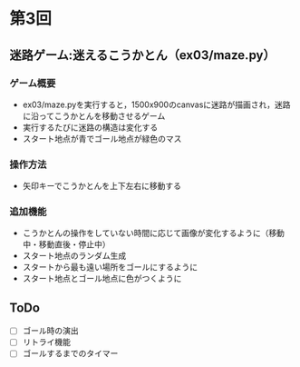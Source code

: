 # 第3回
## 迷路ゲーム:迷えるこうかとん（ex03/maze.py）
### ゲーム概要
- ex03/maze.pyを実行すると，1500x900のcanvasに迷路が描画され，迷路に沿ってこうかとんを移動させるゲーム
- 実行するたびに迷路の構造は変化する
- スタート地点が青でゴール地点が緑色のマス
### 操作方法
- 矢印キーでこうかとんを上下左右に移動する 
### 追加機能
- こうかとんの操作をしていない時間に応じて画像が変化するように（移動中・移動直後・停止中）
- スタート地点のランダム生成
- スタートから最も遠い場所をゴールにするように
- スタート地点とゴール地点に色がつくように
## ToDo
- [ ] ゴール時の演出
- [ ] リトライ機能
- [ ] ゴールするまでのタイマー